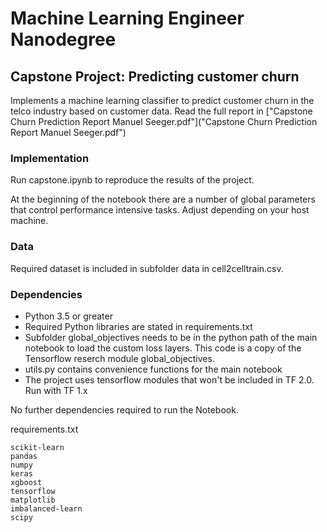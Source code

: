 # Machine Learning Engineer Nanodegree

## Capstone Project: Predicting customer churn

Implements a machine learning classifier to predict customer churn in the telco industry based on customer data. Read the full report in ["Capstone Churn Prediction Report Manuel Seeger.pdf"]("Capstone Churn Prediction Report Manuel Seeger.pdf")
### Implementation

Run capstone.ipynb to reproduce the results of the project.

At the beginning of the notebook there are a number of global parameters that control performance intensive tasks. Adjust depending on your host machine. 

### Data

Required dataset is included in subfolder data in cell2celltrain.csv. 

### Dependencies

* Python 3.5 or greater
* Required Python libraries are stated in requirements.txt
* Subfolder global_objectives needs to be in the python path of the main notebook to load the custom loss layers. This code is a copy of the Tensorflow reserch module global_objectives.
* utils.py contains convenience functions for the main notebook
* The project uses tensorflow modules that won't be included in TF 2.0. Run with TF 1.x

No further dependencies required to run the Notebook. 

requirements.txt
````
scikit-learn
pandas
numpy
keras
xgboost
tensorflow
matplotlib
imbalanced-learn
scipy
````
